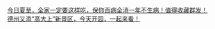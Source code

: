   
[今日夏至，全家一定要这样吃，保你百病全消一年不生病！值得收藏群发！](http://www.dianyue.me/archives/240/m23t62elbuqskjyl/)  
[德州又添“高大上”新景区，今天开园，一起来看！](http://www.dianyue.me/archives/990/hrsu7jl5w597hev3/)